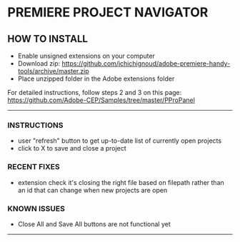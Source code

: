 # PREMIERE PROJECT NAVIGATOR

## HOW TO INSTALL
- Enable unsigned extensions on your computer
- Download zip: https://github.com/jchichignoud/adobe-premiere-handy-tools/archive/master.zip
- Place unzipped folder in the Adobe extensions folder

For detailed instructions, follow steps 2 and 3 on this page: https://github.com/Adobe-CEP/Samples/tree/master/PProPanel

---

### INSTRUCTIONS
- user "refresh" button to get up-to-date list of currently open projects
- click to X to save and close a project

### RECENT FIXES
- extension check it's closing the right file based on filepath rather than an id that can change when new projects are open

### KNOWN ISSUES
- Close All and Save All buttons are not functional yet

---
